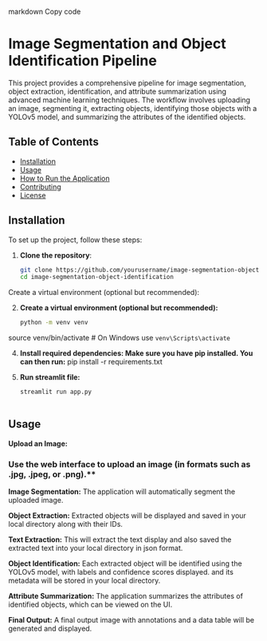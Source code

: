 markdown
Copy code
# Image Segmentation and Object Identification Pipeline

This project provides a comprehensive pipeline for image segmentation, object extraction, identification, and attribute summarization using advanced machine learning techniques. The workflow involves uploading an image, segmenting it, extracting objects, identifying those objects with a YOLOv5 model, and summarizing the attributes of the identified objects.

## Table of Contents

- [Installation](#installation)
- [Usage](#usage)
- [How to Run the Application](#how-to-run-the-application)
- [Contributing](#contributing)
- [License](#license)

## Installation

To set up the project, follow these steps:

1. **Clone the repository**:
   ```bash
   git clone https://github.com/yourusername/image-segmentation-object-identification.git
   cd image-segmentation-object-identification
Create a virtual environment (optional but recommended):

2. **Create a virtual environment (optional but recommended):**
   ```bash
   python -m venv venv
source venv/bin/activate  # On Windows use `venv\Scripts\activate`

4. **Install required dependencies: Make sure you have pip installed. You can then run:**
   pip install -r requirements.txt

5. **Run streamlit file:**
   ```bash
   streamlit run app.py
    
## Usage

**Upload an Image:**

### Use the web interface to upload an image (in formats such as .jpg, .jpeg, or .png).**

**Image Segmentation:**
The application will automatically segment the uploaded image.

**Object Extraction:**
Extracted objects will be displayed and saved in your local directory along with their IDs.

**Text Extraction:**
This will extract the text display and also saved the extracted text into your local directory in json format.


**Object Identification:**
Each extracted object will be identified using the YOLOv5 model, with labels and confidence scores displayed. and its metadata will be stored in your local directory.

**Attribute Summarization:**
The application summarizes the attributes of identified objects, which can be viewed on the UI.

**Final Output:**
A final output image with annotations and a data table will be generated and displayed.
